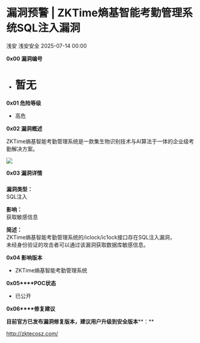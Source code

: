 #  漏洞预警 | ZKTime熵基智能考勤管理系统SQL注入漏洞  
浅安  浅安安全   2025-07-14 00:00  
  
**0x00 漏洞编号**  
- # 暂无  
  
**0x01 危险等级**  
- 高危  
  
**0x02 漏洞概述**  
  
ZKTime熵基智能考勤管理系统是一款集生物识别技术与AI算法于一体的企业级考勤解决方案。  
  
![](https://mmbiz.qpic.cn/sz_mmbiz_png/7stTqD182SXibicaYVFNppHJFsXuaib4e9IQBPfJ6NGo7gLvtgPfssgCcib3OQ3XM5vaywaJWueCFtOyDf8FRbSnxA/640?wx_fmt=png&from=appmsg "")  
  
**0x03 漏洞详情**  
###   
  
**漏洞类型：**  
SQL注入  
  
**影响：**  
获取敏感信息  
  
**简述：**  
ZKTime熵基智能考勤管理系统的/iclock/ic1ock接口存在SQL注入漏洞，  
未经身份验证的攻击者可以通过该漏洞获取数据库敏感信息。  
  
**0x04 影响版本**  
- ZKTime熵基智能考勤管理系统  
  
**0x05****POC状态**  
- 已公开  
  
**0x06****修复建议**  
  
**目前官方已发布漏洞修复版本，建议用户升级到安全版本****：**  
  
http://zktecosz.com/  
  
  
  
